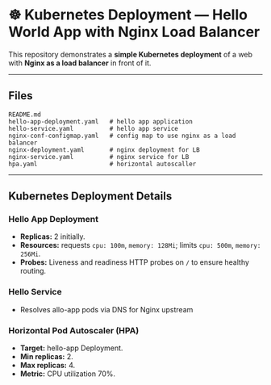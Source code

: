 # ☸️ Kubernetes Deployment — Hello World App with Nginx Load Balancer

This repository demonstrates a **simple Kubernetes deployment** of a web with **Nginx as a load balancer** in front of it. 


---

## Files

```
README.md
hello-app-deployment.yaml   # hello app application
hello-service.yaml          # hello app service
nginx-conf-configmap.yaml   # config map to use nginx as a load balancer
nginx-deployment.yaml       # nginx deployment for LB
nginx-service.yaml          # nginx service for LB       
hpa.yaml                    # horizontal autoscaller
```


---

## Kubernetes Deployment Details

### Hello App Deployment

* **Replicas:** 2 initially.
* **Resources:** requests `cpu: 100m`, `memory: 128Mi`; limits `cpu: 500m`, `memory: 256Mi`.
* **Probes:** Liveness and readiness HTTP probes on `/` to ensure healthy routing.

### Hello Service

* Resolves allo-app pods via DNS for Nginx upstream

### Horizontal Pod Autoscaler (HPA)

* **Target:** hello-app Deployment.
* **Min replicas:** 2.
* **Max replicas:** 4.
* **Metric:** CPU utilization 70%.